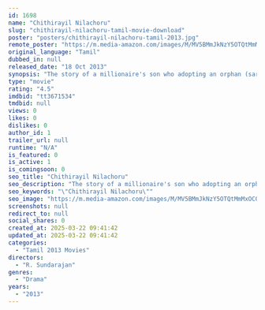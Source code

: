 ```yaml
---
id: 1698
name: "Chithirayil Nilachoru"
slug: "chithirayil-nilachoru-tamil-movie-download"
poster: "posters/chithirayil-nilachoru-tamil-2013.jpg"
remote_poster: "https://m.media-amazon.com/images/M/MV5BMmJkNzY5OTQtMmMxOC00OTMwLTlmOTgtMGFlY2ViZDhiYmM0XkEyXkFqcGdeQXVyMjA4OTI5NDQ@._V1_SX300.jpg"
original_language: "Tamil"
dubbed_in: null
released_date: "18 Oct 2013"
synopsis: "The story of a millionaire's son who adopting an orphan (sara arjun) and the problems he encounters for her."
type: "movie"
rating: "4.5"
imdbid: "tt3671534"
tmdbid: null
views: 0
likes: 0
dislikes: 0
author_id: 1
trailer_url: null
runtime: "N/A"
is_featured: 0
is_active: 1
is_comingsoon: 0
seo_title: "Chithirayil Nilachoru"
seo_description: "The story of a millionaire's son who adopting an orphan (sara arjun) and the problems he encounters for her."
seo_keywords: "\"Chithirayil Nilachoru\""
seo_image: "https://m.media-amazon.com/images/M/MV5BMmJkNzY5OTQtMmMxOC00OTMwLTlmOTgtMGFlY2ViZDhiYmM0XkEyXkFqcGdeQXVyMjA4OTI5NDQ@._V1_SX300.jpg"
screenshots: null
redirect_to: null
social_shares: 0
created_at: 2025-03-22 09:41:42
updated_at: 2025-03-22 09:41:42
categories:
  - "Tamil 2013 Movies"
directors:
  - "R. Sundarajan"
genres:
  - "Drama"
years:
  - "2013"
---
```

